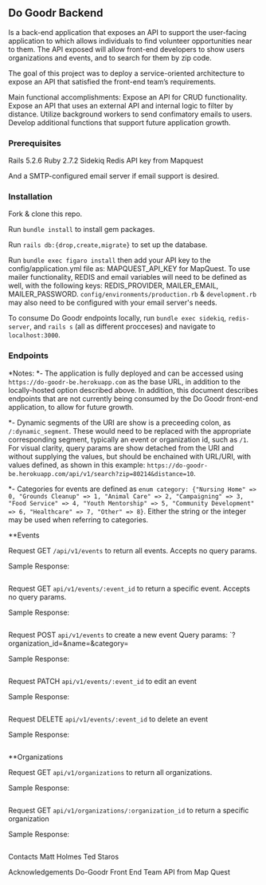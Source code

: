 ## Do Goodr Backend
Is a back-end application that exposes an API to support the user-facing application to which allows individuals to find volunteer opportunities near to them. The API exposed will allow front-end developers to show users organizations and events, and to search for them by zip code.

The goal of this project was to deploy a service-oriented architecture to expose an API that satisfied the front-end team’s requirements.

Main functional accomplishments:
Expose an API for CRUD functionality.
Expose an API that uses an external API and internal logic to filter by distance.
Utilize background workers to send confimatory emails to users.
Develop additional functions that support future application growth.

### Prerequisites
Rails 5.2.6
Ruby 2.7.2
Sidekiq
Redis
API key from Mapquest

And a SMTP-configured email server if email support is desired.

### Installation
Fork & clone this repo.

Run `bundle install` to install gem packages.

Run `rails db:{drop,create,migrate}` to set up the database.

Run `bundle exec figaro install` then add your API key to the config/application.yml file as: MAPQUEST_API_KEY for MapQuest. To use mailer functionality, REDIS and email variables will need to be defined as well, with the following keys: REDIS_PROVIDER, MAILER_EMAIL, MAILER_PASSWORD. `config/environments/production.rb` & `development.rb` may also need to be configured with your email server's needs.

To consume Do Goodr endpoints locally, run `bundle exec sidekiq`, `redis-server`, and `rails s` (all as different procceses) and navigate to `localhost:3000`. 

### Endpoints
*Notes:
*- The application is fully deployed and can be accessed using `https://do-goodr-be.herokuapp.com` as the base URL, in addition to the locally-hosted option described above. In addition, this document describes endpoints that are not currently being consumed by the Do Goodr front-end application, to allow for future growth.

*- Dynamic segments of the URI are show is a preceeding colon, as `/:dynamic_segment`. These would need to be replaced with the appropriate corresponding segment, typically an event or organization id, such as `/1`. For visual clarity, query params are show detached from the URI and without supplying the values, but should be enchained with URL/URI, with values defined, as shown in this example: `https://do-goodr-be.herokuapp.com/api/v1/search?zip=80214&distance=10`.

*- Categories for events are defined as `enum category: {"Nursing Home" => 0, "Grounds Cleanup" => 1, "Animal Care" => 2, "Campaigning" => 3, "Food Service" => 4, "Youth Mentorship" => 5, "Community Development" => 6, "Healthcare" => 7, "Other" => 8}`. Either the string or the integer may be used when referring to categories.

**Events
  
Request GET `/api/v1/events` to return all events. 
Accepts no query params.
  
Sample Response:

```

```

Request GET `api/v1/events/:event_id` to return a specific event.
Accepts no query params. 

Sample Response:

```

```

 
Request POST `api/v1/events` to create a new event
Query params: `?organization_id=&name=&category=

Sample Response:

```

```

 
Request PATCH `api/v1/events/:event_id` to edit an event

Sample Response:

```

```

 
Request DELETE `api/v1/events/:event_id` to delete an event

Sample Response:

```

```

**Organizations

Request GET `api/v1/organizations` to return all organizations.

Sample Response:

```

```

 
Request GET `api/v1/organizations/:organization_id` to return a specific organization

Sample Response:

```

```

 
 

Contacts
Matt Holmes
Ted Staros 

Acknowledgements
Do-Goodr Front End Team
API from Map Quest


